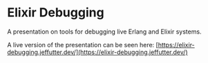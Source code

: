 # Elixir Debugging

A presentation on tools for debugging live Erlang and Elixir systems.

A live version of the presentation can be seen here: [https://elixir-debugging.jeffutter.dev/](https://elixir-debugging.jeffutter.dev/)
